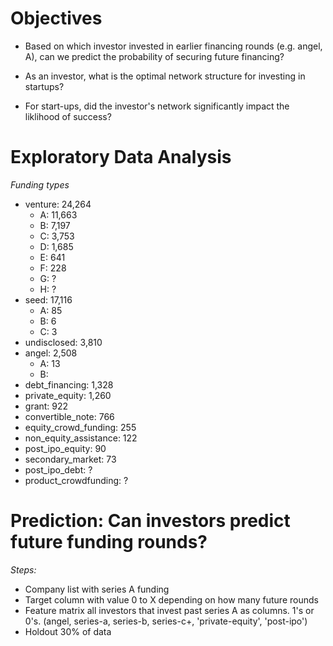 # Objectives

- Based on which investor invested in earlier financing rounds (e.g. angel, A), can we predict the probability of securing future financing?

- As an investor, what is the optimal network structure for investing in startups?
- For start-ups, did the investor's network significantly impact the liklihood of success?

# Exploratory Data Analysis

_Funding types_
- venture: 24,264
    - A: 11,663
    - B: 7,197
    - C: 3,753
    - D: 1,685
    - E: 641
    - F: 228
    - G: ?
    - H: ?
- seed: 17,116
    - A: 85
    - B: 6
    - C: 3
- undisclosed: 3,810
- angel: 2,508
    - A: 13
    - B: 
- debt_financing: 1,328
- private_equity: 1,260
- grant: 922
- convertible_note: 766
- equity_crowd_funding: 255
- non_equity_assistance: 122
- post_ipo_equity: 90
- secondary_market: 73
- post_ipo_debt: ?
- product_crowdfunding: ?

# Prediction: Can investors predict future funding rounds?

_Steps:_
- Company list with series A funding
- Target column with value 0 to X depending on how many future rounds
- Feature matrix all investors that invest past series A as columns. 1's or 0's. (angel, series-a, series-b, series-c+, 'private-equity', 'post-ipo')
- Holdout 30% of data
